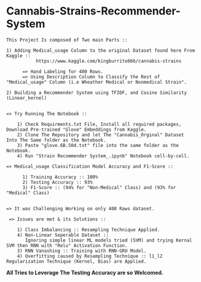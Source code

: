 # Cannabis-Strains-Recommender-System
    This Project Is composed of Two main Parts ::

    1) Adding Medical_usage Column to the original Dataset found here From Kaggle :: 
               https://www.kaggle.com/kingburrito666/cannabis-strains
    
          => Hand Labeling for 400 Rows.
          => Using Description Column to Classify the Rest of "Medical_usage" Column (i.e Wheather Medical or Nonmedical Strain".
          
    2) Building a Recommender System using TFIDF, and Cosine Similarity (Linear_kernel)
    
    
    => Try Running The Notebook ::
        
        1) Check Requirments.txt File, Install all required packages, Download Pre-trained "Glove" Embeddings from Kaggle.
        2) Clone The Repository and let The "Cannabis_Orginal" Dataset Into The Same folder as the Notebook.
        3) Paste "glove.6B.50d.txt" file into the same folder as the Notebook.
        4) Run "Strain Recommender System_.ipynb" Notebook cell-by-cell.
     
    => Medical_usage Classification Model Accuracy and F1-Score ::
   
          1) Training Accuracy :: 100%
          2) Testing Accuracy :: 93%
          3) F1-Score :: (94% for "Non-Medical" Class) and (93% for "Medical" Class)
          
    
    => It was Challenging Working on only 400 Raws dataset.
   
     => Issues are met & its Solutions ::
   
        1) Class Imbalancing :: Resampling Technique Applied.
        4) Non-Linear Seperable Dataset :: 
           Ignoring simple linear ML models tried (SVM) and trying Kernal SVM then RNN with "Relu" Activation Function.
        3) RNN Vanashing :: Training with RNN-GRU Model.
        4) Overfitting caused by Resampling Technique :: l1_l2 Regularization Technique (Kernel, Bias) are Applied.
        
   **All Tries to Leverage The Testing Accuracy are so Welcomed.**
        
